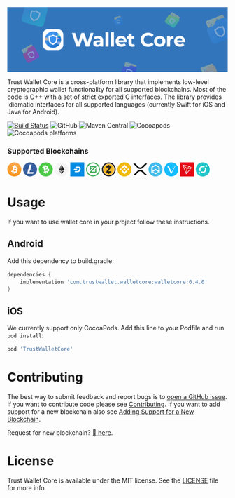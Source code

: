 <img src="docs/banner.png" align="center" title="Trust logo">

Trust Wallet Core is a cross-platform library that implements low-level cryptographic wallet functionality for all supported blockchains. Most of the code is C++ with a set of strict exported C interfaces. The library provides idiomatic interfaces for all supported languages (currently Swift for iOS and Java for Android).

[![Build Status](https://app.bitrise.io/app/0b0d24fe402f301d/status.svg?token=1r_APU4X5cilvnk5hUg_Ow)](https://app.bitrise.io/app/0b0d24fe402f301d)
![GitHub](https://img.shields.io/github/license/TrustWallet/wallet-core.svg)
![Maven Central](https://img.shields.io/maven-central/v/com.trustwallet.walletcore/walletcore.svg)
![Cocoapods](https://img.shields.io/cocoapods/v/TrustWalletCore.svg)
![Cocoapods platforms](https://img.shields.io/cocoapods/p/TrustWalletCore.svg)

### Supported Blockchains

<a href="https://bitcoin.org" target="_blank"><img src="https://raw.githubusercontent.com/TrustWallet/tokens/master/coins/0.png" width="32" /></a> <a href="https://litecoin.org/" target="_blank"><img src="https://raw.githubusercontent.com/TrustWallet/tokens/master/coins/2.png" width="32" /></a> <a href="https://www.bitcoincash.org/" target="_blank"><img src="https://raw.githubusercontent.com/TrustWallet/tokens/master/coins/145.png" width="32" /></a>  <a href="https://ethereum.org/" target="_blank"><img src="https://raw.githubusercontent.com/TrustWallet/tokens/master/coins/60.png" width="32" /></a> <a href="https://www.dash.org/" target="_blank"><img src="https://raw.githubusercontent.com/TrustWallet/tokens/master/coins/5.png" width="32" /></a> <a href="https://zcoin.io/" target="_blank"><img src="https://raw.githubusercontent.com/TrustWallet/tokens/master/coins/136.png" width="32" /></a> <a href="https://z.cash/" target="_blank"><img src="https://raw.githubusercontent.com/TrustWallet/tokens/master/coins/133.png" width="32" /></a> <a href="https://testnet.binance.org" target="_blank"><img src="https://raw.githubusercontent.com/TrustWallet/tokens/master/coins/714.png" width="32" /></a> <a href="https://ripple.com/" target="_blank"><img src="https://raw.githubusercontent.com/TrustWallet/tokens/master/coins/144.png" width="32" /></a> <a href="https://wanchain.org/" target="_blank"><img src="https://raw.githubusercontent.com/TrustWallet/tokens/master/coins/5718350.png" width="32" /></a> <a href="https://www.vechain.org/" target="_blank"><img src="https://raw.githubusercontent.com/TrustWallet/tokens/master/coins/818.png" width="32" /></a> <a href="https://tron.network/" target="_blank"><img src="https://raw.githubusercontent.com/TrustWallet/tokens/master/coins/195.png" width="32" /></a> <a href="https://icon.foundation/" target="_blank"><img src="https://raw.githubusercontent.com/TrustWallet/tokens/master/coins/74.png" width="32" /></a>

# Usage

If you want to use wallet core in your project follow these instructions.

## Android

Add this dependency to build.gradle:

```groovy
dependencies {
    implementation 'com.trustwallet.walletcore:walletcore:0.4.0'
}
```

## iOS

We currently support only CocoaPods. Add this line to your Podfile and run `pod install`:

```ruby
pod 'TrustWalletCore'
```

# Contributing

The best way to submit feedback and report bugs is to [open a GitHub issue](https://github.com/TrustWallet/wallet-core/issues/new). If you want to contribute code please see [Contributing](docs/Contributing.md). If you want to add support for a new blockchain also see [Adding Support for a New Blockchain](https://github.com/TrustWallet/wallet-core/wiki/Adding-Support-for-a-New-Blockchain).

Request for new blockchain? [🚀 here](https://github.com/TrustWallet/wallet-core/issues/new?template=new_blockchain.md&title=Add+support+for).

# License

Trust Wallet Core is available under the MIT license. See the [LICENSE](LICENSE) file for more info.
